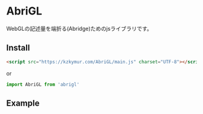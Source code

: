 # AbriGL

WebGLの記述量を端折る(Abridge)ためのjsライブラリです。



## Install

```html
<script src="https://kzkymur.com/AbriGL/main.js" charset="UTF-8"></script>
```

or

```javascript
import AbriGL from 'abrigl'
```



## Example

